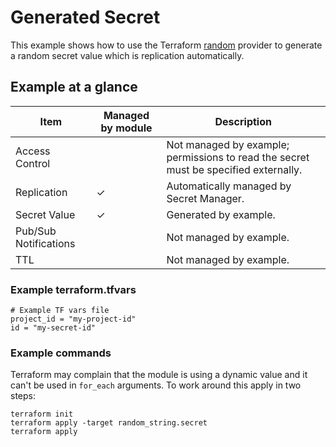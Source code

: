 # Generated Secret

This example shows how to use the Terraform [random](https://registry.terraform.io/providers/hashicorp/random/latest/docs)
provider to generate a random secret value which is replication automatically.

## Example at a glance

|Item|Managed by module|Description|
|----|-----------------|-----------|
|Access Control||Not managed by example; permissions to read the secret must be specified externally.|
|Replication|&check;|Automatically managed by Secret Manager.|
|Secret Value|&check;|Generated by example.|
|Pub/Sub Notifications||Not managed by example.|
|TTL||Not managed by example.|

<!-- spell-checker: disable -->
### Example terraform.tfvars

```properties
# Example TF vars file
project_id = "my-project-id"
id = "my-secret-id"
```

### Example commands

Terraform may complain that the module is using a dynamic value and it can't be
used in `for_each` arguments. To work around this apply in two steps:

```shell
terraform init
terraform apply -target random_string.secret
terraform apply
```
